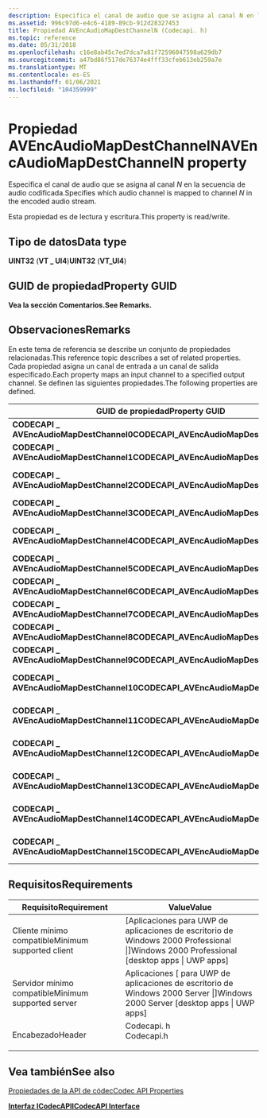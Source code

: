 ```yaml
---
description: Especifica el canal de audio que se asigna al canal N en la secuencia de audio codificada.
ms.assetid: 996c97d6-e4c6-4189-89cb-912d28327453
title: Propiedad AVEncAudioMapDestChannelN (Codecapi. h)
ms.topic: reference
ms.date: 05/31/2018
ms.openlocfilehash: c16e8ab45c7ed7dca7a81f72596047598a629db7
ms.sourcegitcommit: a47bd86f517de76374e4fff33cfeb613eb259a7e
ms.translationtype: MT
ms.contentlocale: es-ES
ms.lasthandoff: 01/06/2021
ms.locfileid: "104359999"
---
```

# <a name="avencaudiomapdestchanneln-property"></a><span data-ttu-id="a386e-103">Propiedad AVEncAudioMapDestChannelN</span><span class="sxs-lookup"><span data-stu-id="a386e-103">AVEncAudioMapDestChannelN property</span></span>

<span data-ttu-id="a386e-104">Especifica el canal de audio que se asigna al canal *N* en la secuencia de audio codificada.</span><span class="sxs-lookup"><span data-stu-id="a386e-104">Specifies which audio channel is mapped to channel *N* in the encoded audio stream.</span></span>

<span data-ttu-id="a386e-105">Esta propiedad es de lectura y escritura.</span><span class="sxs-lookup"><span data-stu-id="a386e-105">This property is read/write.</span></span>

## <a name="data-type"></a><span data-ttu-id="a386e-106">Tipo de datos</span><span class="sxs-lookup"><span data-stu-id="a386e-106">Data type</span></span>

<span data-ttu-id="a386e-107">**UINT32** (**VT \_ UI4**)</span><span class="sxs-lookup"><span data-stu-id="a386e-107">**UINT32** (**VT\_UI4**)</span></span>

## <a name="property-guid"></a><span data-ttu-id="a386e-108">GUID de propiedad</span><span class="sxs-lookup"><span data-stu-id="a386e-108">Property GUID</span></span>

<span data-ttu-id="a386e-109">**Vea la sección Comentarios.**</span><span class="sxs-lookup"><span data-stu-id="a386e-109">**See Remarks.**</span></span>

## <a name="remarks"></a><span data-ttu-id="a386e-110">Observaciones</span><span class="sxs-lookup"><span data-stu-id="a386e-110">Remarks</span></span>

<span data-ttu-id="a386e-111">En este tema de referencia se describe un conjunto de propiedades relacionadas.</span><span class="sxs-lookup"><span data-stu-id="a386e-111">This reference topic describes a set of related properties.</span></span> <span data-ttu-id="a386e-112">Cada propiedad asigna un canal de entrada a un canal de salida especificado.</span><span class="sxs-lookup"><span data-stu-id="a386e-112">Each property maps an input channel to a specified output channel.</span></span> <span data-ttu-id="a386e-113">Se definen las siguientes propiedades.</span><span class="sxs-lookup"><span data-stu-id="a386e-113">The following properties are defined.</span></span>



| <span data-ttu-id="a386e-114">GUID de propiedad</span><span class="sxs-lookup"><span data-stu-id="a386e-114">Property GUID</span></span>                            | <span data-ttu-id="a386e-115">Descripción</span><span class="sxs-lookup"><span data-stu-id="a386e-115">Description</span></span>             |
|------------------------------------------|-------------------------|
| <span data-ttu-id="a386e-116">**CODECAPI \_ AVEncAudioMapDestChannel0**</span><span class="sxs-lookup"><span data-stu-id="a386e-116">**CODECAPI\_AVEncAudioMapDestChannel0**</span></span>  | <span data-ttu-id="a386e-117">Canal de destino 0.</span><span class="sxs-lookup"><span data-stu-id="a386e-117">Destination channel 0.</span></span>  |
| <span data-ttu-id="a386e-118">**CODECAPI \_ AVEncAudioMapDestChannel1**</span><span class="sxs-lookup"><span data-stu-id="a386e-118">**CODECAPI\_AVEncAudioMapDestChannel1**</span></span>  | <span data-ttu-id="a386e-119">Canal de destino 1.</span><span class="sxs-lookup"><span data-stu-id="a386e-119">Destination channel 1.</span></span>  |
| <span data-ttu-id="a386e-120">**CODECAPI \_ AVEncAudioMapDestChannel2**</span><span class="sxs-lookup"><span data-stu-id="a386e-120">**CODECAPI\_AVEncAudioMapDestChannel2**</span></span>  | <span data-ttu-id="a386e-121">Canal 2 de destino.</span><span class="sxs-lookup"><span data-stu-id="a386e-121">Destination channel 2.</span></span>  |
| <span data-ttu-id="a386e-122">**CODECAPI \_ AVEncAudioMapDestChannel3**</span><span class="sxs-lookup"><span data-stu-id="a386e-122">**CODECAPI\_AVEncAudioMapDestChannel3**</span></span>  | <span data-ttu-id="a386e-123">Canal de destino 3.</span><span class="sxs-lookup"><span data-stu-id="a386e-123">Destination channel 3.</span></span>  |
| <span data-ttu-id="a386e-124">**CODECAPI \_ AVEncAudioMapDestChannel4**</span><span class="sxs-lookup"><span data-stu-id="a386e-124">**CODECAPI\_AVEncAudioMapDestChannel4**</span></span>  | <span data-ttu-id="a386e-125">Canal 4 de destino.</span><span class="sxs-lookup"><span data-stu-id="a386e-125">Destination channel 4.</span></span>  |
| <span data-ttu-id="a386e-126">**CODECAPI \_ AVEncAudioMapDestChannel5**</span><span class="sxs-lookup"><span data-stu-id="a386e-126">**CODECAPI\_AVEncAudioMapDestChannel5**</span></span>  | <span data-ttu-id="a386e-127">Canal de destino 5.</span><span class="sxs-lookup"><span data-stu-id="a386e-127">Destination channel 5.</span></span>  |
| <span data-ttu-id="a386e-128">**CODECAPI \_ AVEncAudioMapDestChannel6**</span><span class="sxs-lookup"><span data-stu-id="a386e-128">**CODECAPI\_AVEncAudioMapDestChannel6**</span></span>  | <span data-ttu-id="a386e-129">Canal de destino 6.</span><span class="sxs-lookup"><span data-stu-id="a386e-129">Destination channel 6.</span></span>  |
| <span data-ttu-id="a386e-130">**CODECAPI \_ AVEncAudioMapDestChannel7**</span><span class="sxs-lookup"><span data-stu-id="a386e-130">**CODECAPI\_AVEncAudioMapDestChannel7**</span></span>  | <span data-ttu-id="a386e-131">Canal de destino 7.</span><span class="sxs-lookup"><span data-stu-id="a386e-131">Destination channel 7.</span></span>  |
| <span data-ttu-id="a386e-132">**CODECAPI \_ AVEncAudioMapDestChannel8**</span><span class="sxs-lookup"><span data-stu-id="a386e-132">**CODECAPI\_AVEncAudioMapDestChannel8**</span></span>  | <span data-ttu-id="a386e-133">Canal de destino 8.</span><span class="sxs-lookup"><span data-stu-id="a386e-133">Destination channel 8.</span></span>  |
| <span data-ttu-id="a386e-134">**CODECAPI \_ AVEncAudioMapDestChannel9**</span><span class="sxs-lookup"><span data-stu-id="a386e-134">**CODECAPI\_AVEncAudioMapDestChannel9**</span></span>  | <span data-ttu-id="a386e-135">Canal de destino 9.</span><span class="sxs-lookup"><span data-stu-id="a386e-135">Destination channel 9.</span></span>  |
| <span data-ttu-id="a386e-136">**CODECAPI \_ AVEncAudioMapDestChannel10**</span><span class="sxs-lookup"><span data-stu-id="a386e-136">**CODECAPI\_AVEncAudioMapDestChannel10**</span></span> | <span data-ttu-id="a386e-137">Canal de destino 10.</span><span class="sxs-lookup"><span data-stu-id="a386e-137">Destination channel 10.</span></span> |
| <span data-ttu-id="a386e-138">**CODECAPI \_ AVEncAudioMapDestChannel11**</span><span class="sxs-lookup"><span data-stu-id="a386e-138">**CODECAPI\_AVEncAudioMapDestChannel11**</span></span> | <span data-ttu-id="a386e-139">Canal de destino 11.</span><span class="sxs-lookup"><span data-stu-id="a386e-139">Destination channel 11.</span></span> |
| <span data-ttu-id="a386e-140">**CODECAPI \_ AVEncAudioMapDestChannel12**</span><span class="sxs-lookup"><span data-stu-id="a386e-140">**CODECAPI\_AVEncAudioMapDestChannel12**</span></span> | <span data-ttu-id="a386e-141">Canal de destino 12.</span><span class="sxs-lookup"><span data-stu-id="a386e-141">Destination channel 12.</span></span> |
| <span data-ttu-id="a386e-142">**CODECAPI \_ AVEncAudioMapDestChannel13**</span><span class="sxs-lookup"><span data-stu-id="a386e-142">**CODECAPI\_AVEncAudioMapDestChannel13**</span></span> | <span data-ttu-id="a386e-143">Canal de destino 13.</span><span class="sxs-lookup"><span data-stu-id="a386e-143">Destination channel 13.</span></span> |
| <span data-ttu-id="a386e-144">**CODECAPI \_ AVEncAudioMapDestChannel14**</span><span class="sxs-lookup"><span data-stu-id="a386e-144">**CODECAPI\_AVEncAudioMapDestChannel14**</span></span> | <span data-ttu-id="a386e-145">Canal de destino 14.</span><span class="sxs-lookup"><span data-stu-id="a386e-145">Destination channel 14.</span></span> |
| <span data-ttu-id="a386e-146">**CODECAPI \_ AVEncAudioMapDestChannel15**</span><span class="sxs-lookup"><span data-stu-id="a386e-146">**CODECAPI\_AVEncAudioMapDestChannel15**</span></span> | <span data-ttu-id="a386e-147">Canal de destino 15.</span><span class="sxs-lookup"><span data-stu-id="a386e-147">Destination channel 15.</span></span> |



 

## <a name="requirements"></a><span data-ttu-id="a386e-148">Requisitos</span><span class="sxs-lookup"><span data-stu-id="a386e-148">Requirements</span></span>



| <span data-ttu-id="a386e-149">Requisito</span><span class="sxs-lookup"><span data-stu-id="a386e-149">Requirement</span></span> | <span data-ttu-id="a386e-150">Value</span><span class="sxs-lookup"><span data-stu-id="a386e-150">Value</span></span> |
|-------------------------------------|---------------------------------------------------------------------------------------|
| <span data-ttu-id="a386e-151">Cliente mínimo compatible</span><span class="sxs-lookup"><span data-stu-id="a386e-151">Minimum supported client</span></span><br/> | <span data-ttu-id="a386e-152">\[Aplicaciones para UWP de aplicaciones de escritorio de Windows 2000 Professional \|\]</span><span class="sxs-lookup"><span data-stu-id="a386e-152">Windows 2000 Professional \[desktop apps \| UWP apps\]</span></span><br/>                     |
| <span data-ttu-id="a386e-153">Servidor mínimo compatible</span><span class="sxs-lookup"><span data-stu-id="a386e-153">Minimum supported server</span></span><br/> | <span data-ttu-id="a386e-154">Aplicaciones \[ para UWP de aplicaciones de escritorio de Windows 2000 Server \|\]</span><span class="sxs-lookup"><span data-stu-id="a386e-154">Windows 2000 Server \[desktop apps \| UWP apps\]</span></span><br/>                           |
| <span data-ttu-id="a386e-155">Encabezado</span><span class="sxs-lookup"><span data-stu-id="a386e-155">Header</span></span><br/>                   | <dl> <span data-ttu-id="a386e-156"><dt>Codecapi. h</dt></span><span class="sxs-lookup"><span data-stu-id="a386e-156"><dt>Codecapi.h</dt></span></span> </dl> |



## <a name="see-also"></a><span data-ttu-id="a386e-157">Vea también</span><span class="sxs-lookup"><span data-stu-id="a386e-157">See also</span></span>

<dl> <dt>

[<span data-ttu-id="a386e-158">Propiedades de la API de códec</span><span class="sxs-lookup"><span data-stu-id="a386e-158">Codec API Properties</span></span>](codec-api-properties.md)
</dt> <dt>

[<span data-ttu-id="a386e-159">**Interfaz ICodecAPI**</span><span class="sxs-lookup"><span data-stu-id="a386e-159">**ICodecAPI Interface**</span></span>](/windows/desktop/api/Strmif/nn-strmif-icodecapi)
</dt> </dl>

 

 




